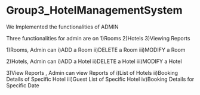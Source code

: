 # Group3_HotelManagementSystem
We Implemented the functionalities of ADMIN 

Three functionalities for admin are on
1)Rooms
2)Hotels
3)Viewing Reports

1)Rooms,
    Admin can i)ADD a Room
              ii)DELETE a Room
              iii)MODIFY a Room
              
2)Hotels,
  Admin can  i)ADD a Hotel
              ii)DELETE a Hotel
              iii)MODIFY a Hotel
           
3)View Reports ,
   Admin can view Reports of i)List of Hotels
                             ii)Booking Details of Specific Hotel
                             iii)Guest List of Specific Hotel
                             iv)Booking Details for Specific Date 
                           

